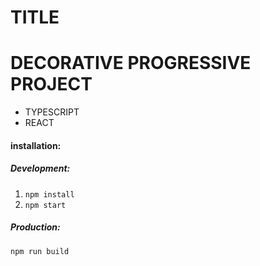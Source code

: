 # TITLE

# DECORATIVE PROGRESSIVE PROJECT
  - TYPESCRIPT
  - REACT

#### installation:

##### Development:

1. `npm install`
2. `npm start`

##### Production:

`npm run build`


